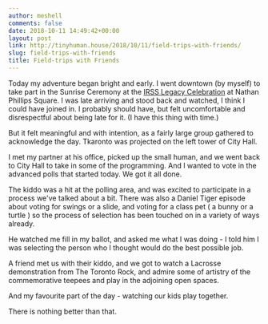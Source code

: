 ```yaml
---
author: meshell
comments: false
date: 2018-10-11 14:49:42+00:00
layout: post
link: http://tinyhuman.house/2018/10/11/field-trips-with-friends/
slug: field-trips-with-friends
title: Field-trips with Friends
---
```


Today my adventure began bright and early. I went downtown (by myself) to take part in the Sunrise Ceremony at the [IRSS Legacy Celebration](https://irsslegacy.com/) at Nathan Phillips Square. I was late arriving and stood back and watched, I think I could have joined in. I probably should have, but felt uncomfortable and disrespectful about being late for it. (I have this thing with time.)

But it felt meaningful and with intention, as a fairly large group gathered to acknowledge the day. Tkaronto was projected on the left tower of City Hall. 

I met my partner at his office, picked up the small human, and we went back to City Hall to take in some of the programming. And I wanted to vote in the advanced polls that started today. We got it all done.

The kiddo was a hit at the polling area, and was excited to participate in a process we've talked about a bit. There was also a Daniel Tiger episode about voting for swings or a slide, and voting for a class pet ( a bunny or a turtle ) so the process of selection has been touched on in a variety of ways already.

He watched me fill in my ballot, and asked me what I was doing - I told him I was selecting the person who I thought would do the best possible job. 

A friend met us with their kiddo, and we got to watch a Lacrosse demonstration from The Toronto Rock, and admire some of artistry of the commemorative teepees and play in the adjoining open spaces. 

And my favourite part of the day - watching our kids play together.

There is nothing better than that. 
